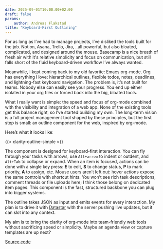 ```yaml
---
date: 2025-09-01T10:00:00+02:00
draft: false
params:
    author: Andreas Flakstad
title: "Keyboard-First Outlining"
---
```


For as long as I’ve had to manage projects, I’ve disliked the tools built for the job.
Notion, Asana, Trello, Jira, ..all powerful, but also bloated, complicated, and designed around the mouse. Basecamp is a nice breath of fresh air with it's relative simplicity and focus on communication, but still falls short of the fluid keyboard-driven workflow I’ve always wanted.

Meanwhile, I kept coming back to my old favorite: Emacs org-mode.
Org has everything I love: hierarchical outlines, flexible todos, notes, deadlines, and lightning-fast keyboard navigation. The problem is, it’s not built for teams. Nobody else can easily see your progress. You end up either isolated in your org files or forced back into the big, bloated tools.

What I really want is simple: the speed and focus of org-mode combined with the visibility and integration of a web app. None of the existing tools get this balance right, so I’ve started building my own. The long-term vision is a full project management tool shaped by these principles, but the first step is small: an outline component for the web, inspired by org-mode.

<!--more-->

Here’s what it looks like:

{{< clarity-outline-simple >}}

The component is designed for keyboard-first interaction. You can fly through your tasks with arrows, use `Alt+arrow` to indent or outdent, and `Alt+Tab` to collapse or expand. When an item is focused, actions can be done with a single key press: **E** to edit, **S** to change status, **P** to mark priority, **A** to assign, etc. Mouse users aren’t left out: hover actions expose the same controls with shortcut hints. You won’t see rich task descriptions, comment threads or file uploads here; I think those belong on dedicated item pages. This component is the fast, structured backbone you can plug into bigger systems.

The outline takes JSON as input and emits events for every interaction. My plan is to drive it with [Datastar](https://data-star.dev/) with the server pushing live updates, but it can slot into any context.

My aim is to bring the clarity of org-mode into team-friendly web tools without sacrificing speed or simplicity. Maybe an agenda view or capture templates are up next?

[Source code](https://github.com/flakstad/clarity-outline)
